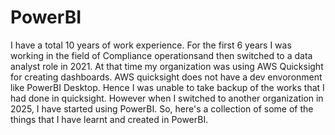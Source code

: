 # PowerBI
I have a total 10 years of work experience. For the first 6 years I was working in the field of Compliance operationsand then switched to a data analyst role in 2021. At that time my organization was using AWS Quicksight for creating dashboards. AWS quicksight does not have a dev envoronment like PowerBI Desktop. Hence I was unable to take backup of the works that I had done in quicksight. However when I switched to another organization in 2025, I have started using PowerBI. So, here's a collection of some of the things that I have learnt and created in PowerBI.
